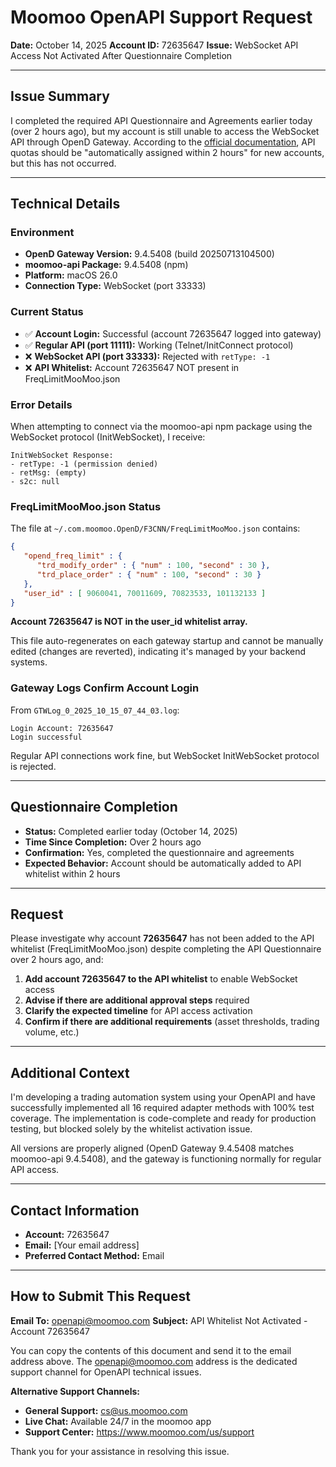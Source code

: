 # Moomoo OpenAPI Support Request

**Date:** October 14, 2025
**Account ID:** 72635647
**Issue:** WebSocket API Access Not Activated After Questionnaire Completion

---

## Issue Summary

I completed the required API Questionnaire and Agreements earlier today (over 2 hours ago), but my account is still unable to access the WebSocket API through OpenD Gateway. According to the [official documentation](https://openapi.moomoo.com/moomoo-api-doc/en/intro/authority.html), API quotas should be "automatically assigned within 2 hours" for new accounts, but this has not occurred.

---

## Technical Details

### Environment
- **OpenD Gateway Version:** 9.4.5408 (build 20250713104500)
- **moomoo-api Package:** 9.4.5408 (npm)
- **Platform:** macOS 26.0
- **Connection Type:** WebSocket (port 33333)

### Current Status
- ✅ **Account Login:** Successful (account 72635647 logged into gateway)
- ✅ **Regular API (port 11111):** Working (Telnet/InitConnect protocol)
- ❌ **WebSocket API (port 33333):** Rejected with `retType: -1`
- ❌ **API Whitelist:** Account 72635647 NOT present in FreqLimitMooMoo.json

### Error Details

When attempting to connect via the moomoo-api npm package using the WebSocket protocol (InitWebSocket), I receive:

```
InitWebSocket Response:
- retType: -1 (permission denied)
- retMsg: (empty)
- s2c: null
```

### FreqLimitMooMoo.json Status

The file at `~/.com.moomoo.OpenD/F3CNN/FreqLimitMooMoo.json` contains:

```json
{
   "opend_freq_limit" : {
      "trd_modify_order" : { "num" : 100, "second" : 30 },
      "trd_place_order" : { "num" : 100, "second" : 30 }
   },
   "user_id" : [ 9060041, 70011609, 70823533, 101132133 ]
}
```

**Account 72635647 is NOT in the user_id whitelist array.**

This file auto-regenerates on each gateway startup and cannot be manually edited (changes are reverted), indicating it's managed by your backend systems.

### Gateway Logs Confirm Account Login

From `GTWLog_0_2025_10_15_07_44_03.log`:
```
Login Account: 72635647
Login successful
```

Regular API connections work fine, but WebSocket InitWebSocket protocol is rejected.

---

## Questionnaire Completion

- **Status:** Completed earlier today (October 14, 2025)
- **Time Since Completion:** Over 2 hours ago
- **Confirmation:** Yes, completed the questionnaire and agreements
- **Expected Behavior:** Account should be automatically added to API whitelist within 2 hours

---

## Request

Please investigate why account **72635647** has not been added to the API whitelist (FreqLimitMooMoo.json) despite completing the API Questionnaire over 2 hours ago, and:

1. **Add account 72635647 to the API whitelist** to enable WebSocket access
2. **Advise if there are additional approval steps** required
3. **Clarify the expected timeline** for API access activation
4. **Confirm if there are additional requirements** (asset thresholds, trading volume, etc.)

---

## Additional Context

I'm developing a trading automation system using your OpenAPI and have successfully implemented all 16 required adapter methods with 100% test coverage. The implementation is code-complete and ready for production testing, but blocked solely by the whitelist activation issue.

All versions are properly aligned (OpenD Gateway 9.4.5408 matches moomoo-api 9.4.5408), and the gateway is functioning normally for regular API access.

---

## Contact Information

- **Account:** 72635647
- **Email:** [Your email address]
- **Preferred Contact Method:** Email

---

## How to Submit This Request

**Email To:** openapi@moomoo.com
**Subject:** API Whitelist Not Activated - Account 72635647

You can copy the contents of this document and send it to the email address above. The openapi@moomoo.com address is the dedicated support channel for OpenAPI technical issues.

**Alternative Support Channels:**
- **General Support:** cs@us.moomoo.com
- **Live Chat:** Available 24/7 in the moomoo app
- **Support Center:** https://www.moomoo.com/us/support

Thank you for your assistance in resolving this issue.
